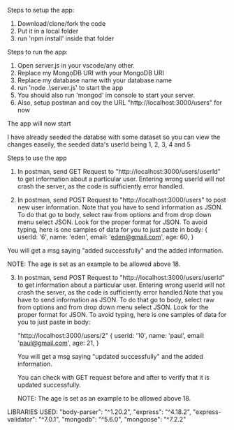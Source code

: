 
Steps to setup the app:
1. Download/clone/fork the code
2. Put it in a local folder
3. run 'npm install' inside that folder



Steps to run the app:
1. Open server.js in your vscode/any other.
2. Replace my MongoDB URI with your MongoDB URI
3. Replace my database name with your database name
4. run 'node .\server.js' to start the app
5. You should also run 'mongod' im console to start your server.
6. Also, setup postman and coy the URL "http://localhost:3000/users" for now


The app will now start

I have already seeded the databse with some dataset so you can view the changes easeily, the seeded data's userId being 1, 2, 3, 4 and 5


Steps to use the app
1. In postman, send GET Request to "http://localhost:3000/users/userId" to get information about a particular user. Entering wrong userId will not crash the        server, as the code is sufficiently error handled.
  
2. In postman, send POST Request to "http://localhost:3000/users" to post new user information. Note that you have to send information as JSON. To do that go to      body, select raw from options and from drop down menu select JSON. Look for the proper format for JSON. To avoid typing, here is one samples of data for you      to just paste in body:
    {
      userId: '6',
      name: 'eden',
      email: 'eden@gmail.com',
      age: 60,
    }
  
  You will get a msg saying "added successfully" and the added information.
  
  NOTE: The age is set as an example to be allowed above 18.
 
3. In postman, send POST Request to "http://localhost:3000/users/userId" to get information about a particular user. Entering wrong userId will not crash the      server, as the code is sufficiently error handled.Note that you have to send information as JSON. To do that go to body, select raw from options and              from drop down menu select JSON. Look for the proper format for JSON. To avoid typing, here is one samples of data for you to just paste in body:

      "http://localhost:3000/users/2"
      {
        userId: '10',
        name: 'paul',
        email: 'paul@gmail.com',
        age: 21,
      }
  
   You will get a msg saying "updated successfully" and the added information.

   You can check with GET request before and after to verify that it is updated successfully.

   NOTE: The age is set as an example to be allowed above 18.
  
  
LIBRARIES USED:
"body-parser": "^1.20.2",
"express": "^4.18.2",
"express-validator": "^7.0.1",
"mongodb": "^5.6.0",
"mongoose": "^7.2.2"
    

